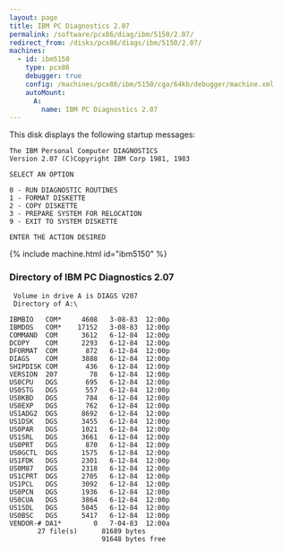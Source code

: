 ```yaml
---
layout: page
title: IBM PC Diagnostics 2.07
permalink: /software/pcx86/diag/ibm/5150/2.07/
redirect_from: /disks/pcx86/diags/ibm/5150/2.07/
machines:
  - id: ibm5150
    type: pcx86
    debugger: true
    config: /machines/pcx86/ibm/5150/cga/64kb/debugger/machine.xml
    autoMount:
      A:
        name: IBM PC Diagnostics 2.07
---
```


This disk displays the following startup messages:

    The IBM Personal Computer DIAGNOSTICS                                           
    Version 2.07 (C)Copyright IBM Corp 1981, 1983                                   
                                                                                    
    SELECT AN OPTION                                                                
                                                                                    
    0 - RUN DIAGNOSTIC ROUTINES                                                     
    1 - FORMAT DISKETTE                                                             
    2 - COPY DISKETTE                                                               
    3 - PREPARE SYSTEM FOR RELOCATION                                               
    9 - EXIT TO SYSTEM DISKETTE                                                     
                                                                                    
    ENTER THE ACTION DESIRED                                                        

{% include machine.html id="ibm5150" %}

### Directory of IBM PC Diagnostics 2.07

     Volume in drive A is DIAGS V207
     Directory of A:\

    IBMBIO   COM*     4608   3-08-83  12:00p
    IBMDOS   COM*    17152   3-08-83  12:00p
    COMMAND  COM      3612   6-12-84  12:00p
    DCOPY    COM      2293   6-12-84  12:00p
    DFORMAT  COM       872   6-12-84  12:00p
    DIAGS    COM      3888   6-12-84  12:00p
    SHIPDISK COM       436   6-12-84  12:00p
    VERSION  207        78   6-12-84  12:00p
    US0CPU   DGS       695   6-12-84  12:00p
    US0STG   DGS       557   6-12-84  12:00p
    US0KBD   DGS       784   6-12-84  12:00p
    US0EXP   DGS       762   6-12-84  12:00p
    US1ADG2  DGS      8692   6-12-84  12:00p
    US1DSK   DGS      3455   6-12-84  12:00p
    US0PAR   DGS      1021   6-12-84  12:00p
    US1SRL   DGS      3661   6-12-84  12:00p
    US0PRT   DGS       870   6-12-84  12:00p
    US0GCTL  DGS      1575   6-12-84  12:00p
    US1FDK   DGS      2301   6-12-84  12:00p
    US0M87   DGS      2318   6-12-84  12:00p
    US1CPRT  DGS      2705   6-12-84  12:00p
    US1PCL   DGS      3092   6-12-84  12:00p
    US0PCN   DGS      1936   6-12-84  12:00p
    US0CUA   DGS      3864   6-12-84  12:00p
    US1SDL   DGS      5045   6-12-84  12:00p
    US0BSC   DGS      5417   6-12-84  12:00p
    VENDOR-# DA1*        0   7-04-83  12:00a
           27 file(s)      81689 bytes
                           91648 bytes free
